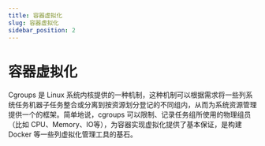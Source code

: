 ```yaml
---
title: 容器虚拟化
slug: 容器虚拟化
sidebar_position: 2
---
```



# 容器虚拟化

Cgroups 是 Linux 系统内核提供的一种机制，这种机制可以根据需求将一些列系统任务机器子任务整合或分离到按资源划分登记的不同组内，从而为系统资源管理提供一个的框架。简单地说，cgroups 可以限制、记录任务组所使用的物理组员（比如 CPU、Memory、IO等），为容器实现虚拟化提供了基本保证，是构建 Docker 等一些列虚拟化管理工具的基石。
